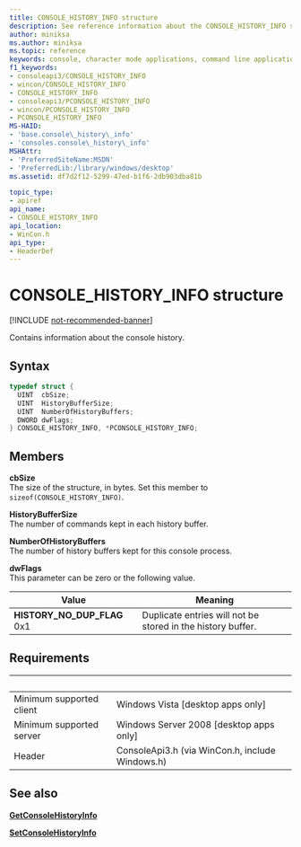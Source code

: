 ```yaml
---
title: CONSOLE_HISTORY_INFO structure
description: See reference information about the CONSOLE_HISTORY_INFO structure, which contains information about the console history.
author: miniksa
ms.author: miniksa
ms.topic: reference
keywords: console, character mode applications, command line applications, terminal applications, console api
f1_keywords: 
- consoleapi3/CONSOLE_HISTORY_INFO
- wincon/CONSOLE_HISTORY_INFO
- CONSOLE_HISTORY_INFO
- consoleapi3/PCONSOLE_HISTORY_INFO
- wincon/PCONSOLE_HISTORY_INFO
- PCONSOLE_HISTORY_INFO
MS-HAID:
- 'base.console\_history\_info'
- 'consoles.console\_history\_info'
MSHAttr:
- 'PreferredSiteName:MSDN'
- 'PreferredLib:/library/windows/desktop'
ms.assetid: df7d2f12-5299-47ed-b1f6-2db903dba81b

topic_type:
- apiref
api_name:
- CONSOLE_HISTORY_INFO
api_location:
- WinCon.h
api_type:
- HeaderDef
---
```


# CONSOLE\_HISTORY\_INFO structure

[!INCLUDE [not-recommended-banner](./includes/not-recommended-banner.md)]

Contains information about the console history.

## Syntax

```C
typedef struct {
  UINT  cbSize;
  UINT  HistoryBufferSize;
  UINT  NumberOfHistoryBuffers;
  DWORD dwFlags;
} CONSOLE_HISTORY_INFO, *PCONSOLE_HISTORY_INFO;
```

## Members

**cbSize**  
The size of the structure, in bytes. Set this member to `sizeof(CONSOLE_HISTORY_INFO)`.

**HistoryBufferSize**  
The number of commands kept in each history buffer.

**NumberOfHistoryBuffers**  
The number of history buffers kept for this console process.

**dwFlags**  
This parameter can be zero or the following value.

| Value | Meaning |
|-|-|
| **HISTORY_NO_DUP_FLAG** 0x1 | Duplicate entries will not be stored in the history buffer.

## Requirements

| &nbsp; | &nbsp; |
|-|-|
| Minimum supported client | Windows Vista \[desktop apps only\] |
| Minimum supported server | Windows Server 2008 \[desktop apps only\] |
| Header | ConsoleApi3.h (via WinCon.h, include Windows.h) |

## See also

[**GetConsoleHistoryInfo**](getconsolehistoryinfo.md)

[**SetConsoleHistoryInfo**](setconsolehistoryinfo.md)
